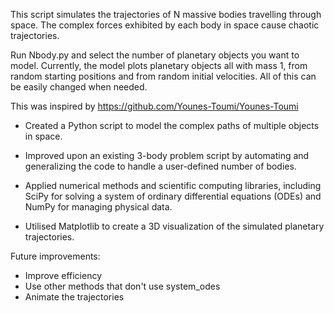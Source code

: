 This script simulates the trajectories of N massive bodies travelling through space. The complex forces exhibited by each body in space cause chaotic trajectories.

Run Nbody.py and select the number of planetary objects you want to model. 
Currently, the model plots planetary objects all with mass 1, from random starting positions and from random initial velocities. All of this can be easily changed when needed.

This was inspired by https://github.com/Younes-Toumi/Younes-Toumi

- Created a Python script to model the complex paths of multiple objects in space.

- Improved upon an existing 3-body problem script by automating and generalizing the code to handle a user-defined number of bodies.

- Applied numerical methods and scientific computing libraries, including SciPy for solving a system of ordinary differential equations (ODEs) and NumPy for managing physical data.

- Utilised Matplotlib to create a 3D visualization of the simulated planetary trajectories.

Future improvements:
- Improve efficiency
- Use other methods that don't use system_odes
- Animate the trajectories 
